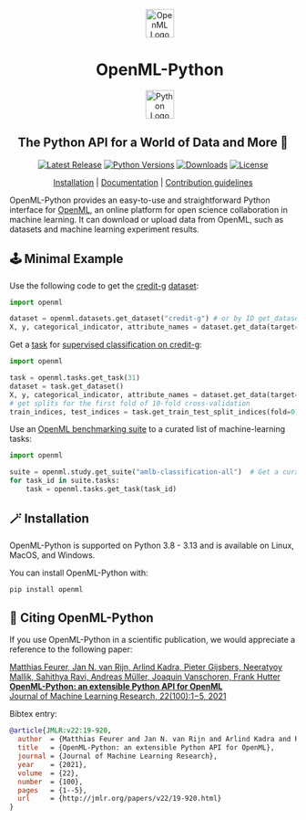 

<div align="center">

<div id="user-content-toc">
  <ul align="center" style="list-style: none;">
    <summary>
      <img src="https://github.com/openml/openml.org/blob/master/app/public/static/svg/logo.svg" width="50" alt="OpenML Logo"/> 
      <h1>OpenML-Python</h1>
      <img src="https://github.com/openml/docs/blob/master/docs/img/python.png" width="50" alt="Python Logo"/>
    </summary>
  </ul>
</div>

## The Python API for a World of Data and More :dizzy:

[![Latest Release](https://img.shields.io/github/v/release/openml/openml-python)](https://github.com/openml/openml-python/releases)
[![Python Versions](https://img.shields.io/badge/python-3.8%20%7C%203.9%20%7C%203.10%20%7C%203.11%20%7C%203.12%20%7C%203.13-blue)](https://pypi.org/project/openml/)
[![Downloads](https://static.pepy.tech/badge/openml)](https://pepy.tech/project/openml)
[![License](https://img.shields.io/badge/License-BSD%203--Clause-blue.svg)](https://opensource.org/licenses/BSD-3-Clause)
<!-- Add green badges for CI and precommit -->

[Installation](https://openml.github.io/openml-python/main/#how-to-get-openml-for-python) | [Documentation](https://openml.github.io/openml-python) | [Contribution guidelines](https://github.com/openml/openml-python/blob/develop/CONTRIBUTING.md)
</div>

OpenML-Python provides an easy-to-use and straightforward Python interface for [OpenML](http://openml.org), an online platform for open science collaboration in machine learning.
It can download or upload data from OpenML, such as datasets and machine learning experiment results.

## :joystick: Minimal Example

Use the following code to get the [credit-g](https://www.openml.org/search?type=data&sort=runs&status=active&id=31) [dataset](https://docs.openml.org/concepts/data/):

```python
import openml

dataset = openml.datasets.get_dataset("credit-g") # or by ID get_dataset(31)
X, y, categorical_indicator, attribute_names = dataset.get_data(target="class")
```

Get a [task](https://docs.openml.org/concepts/tasks/) for [supervised classification on credit-g](https://www.openml.org/search?type=task&id=31&source_data.data_id=31):

```python
import openml

task = openml.tasks.get_task(31)
dataset = task.get_dataset()
X, y, categorical_indicator, attribute_names = dataset.get_data(target=task.target_name)
# get splits for the first fold of 10-fold cross-validation
train_indices, test_indices = task.get_train_test_split_indices(fold=0)
```

Use an [OpenML benchmarking suite](https://docs.openml.org/concepts/benchmarking/) to a curated list of machine-learning tasks:
```python
import openml

suite = openml.study.get_suite("amlb-classification-all")  # Get a curated list of tasks for classification
for task_id in suite.tasks:
    task = openml.tasks.get_task(task_id)
```

## :magic_wand: Installation

OpenML-Python is supported on Python 3.8 - 3.13 and is available on Linux, MacOS, and Windows.

You can install OpenML-Python with:

```bash
pip install openml
```

## :page_facing_up: Citing OpenML-Python

If you use OpenML-Python in a scientific publication, we would appreciate a reference to the following paper:

[Matthias Feurer, Jan N. van Rijn, Arlind Kadra, Pieter Gijsbers, Neeratyoy Mallik, Sahithya Ravi, Andreas Müller, Joaquin Vanschoren, Frank Hutter<br/>
**OpenML-Python: an extensible Python API for OpenML**<br/>
Journal of Machine Learning Research, 22(100):1−5, 2021](https://www.jmlr.org/papers/v22/19-920.html)

Bibtex entry:
```bibtex
@article{JMLR:v22:19-920,
  author  = {Matthias Feurer and Jan N. van Rijn and Arlind Kadra and Pieter Gijsbers and Neeratyoy Mallik and Sahithya Ravi and Andreas Müller and Joaquin Vanschoren and Frank Hutter},
  title   = {OpenML-Python: an extensible Python API for OpenML},
  journal = {Journal of Machine Learning Research},
  year    = {2021},
  volume  = {22},
  number  = {100},
  pages   = {1--5},
  url     = {http://jmlr.org/papers/v22/19-920.html}
}
```
